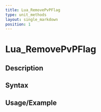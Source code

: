 ```yaml
---
title: Lua_RemovePvPFlag
type: unit_methods
layout: single_markdown
position: 1
---
```


# Lua_RemovePvPFlag

## Description

## Syntax

## Usage/Example


